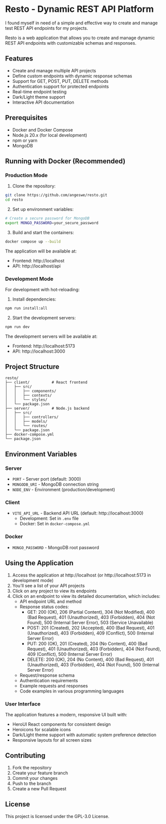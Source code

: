 # Resto - Dynamic REST API Platform

I found myself in need of a simple and effective way to create and manage test REST API endpoints for my projects.

Resto is a web application that allows you to create and manage dynamic REST API endpoints with customizable schemas and responses.

## Features

- Create and manage multiple API projects
- Define custom endpoints with dynamic response schemas
- Support for GET, POST, PUT, DELETE methods
- Authentication support for protected endpoints
- Real-time endpoint testing
- Dark/Light theme support
- Interactive API documentation

## Prerequisites

- Docker and Docker Compose
- Node.js 20.x (for local development)
- npm or yarn
- MongoDB

## Running with Docker (Recommended)

### Production Mode

1. Clone the repository:
```bash
git clone https://github.com/angeswe/resto.git
cd resto
```

2. Set up environment variables:
```bash
# Create a secure password for MongoDB
export MONGO_PASSWORD=your_secure_password
```

3. Build and start the containers:
```bash
docker compose up --build
```

The application will be available at:
- Frontend: http://localhost
- API: http://localhost/api

### Development Mode

For development with hot-reloading:

1. Install dependencies:
```bash
npm run install:all
```

2. Start the development servers:
```bash
npm run dev
```

The development servers will be available at:
- Frontend: http://localhost:5173
- API: http://localhost:3000

## Project Structure

```
resto/
├── client/          # React frontend
│   ├── src/
│   │   ├── components/
│   │   ├── contexts/
│   │   └── styles/
│   └── package.json
├── server/          # Node.js backend
│   ├── src/
│   │   ├── controllers/
│   │   ├── models/
│   │   └── routes/
│   └── package.json
├── docker-compose.yml
└── package.json
```

## Environment Variables

### Server
- `PORT` - Server port (default: 3000)
- `MONGODB_URI` - MongoDB connection string
- `NODE_ENV` - Environment (production/development)

### Client
- `VITE_API_URL` - Backend API URL (default: http://localhost:3000)
  - Development: Set in `.env` file
  - Docker: Set in `docker-compose.yml`

### Docker
- `MONGO_PASSWORD` - MongoDB root password

## Using the Application

1. Access the application at http://localhost (or http://localhost:5173 in development mode)
2. You'll see a list of your API projects
3. Click on any project to view its endpoints
4. Click on an endpoint to view its detailed documentation, which includes:
   - API endpoint URL and method
   - Response status codes:
     - GET: 200 (OK), 206 (Partial Content), 304 (Not Modified), 400 (Bad Request), 401 (Unauthorized), 403 (Forbidden), 404 (Not Found), 500 (Internal Server Error), 503 (Service Unavailable)
     - POST: 201 (Created), 202 (Accepted), 400 (Bad Request), 401 (Unauthorized), 403 (Forbidden), 409 (Conflict), 500 (Internal Server Error)
     - PUT: 200 (OK), 201 (Created), 204 (No Content), 400 (Bad Request), 401 (Unauthorized), 403 (Forbidden), 404 (Not Found), 409 (Conflict), 500 (Internal Server Error)
     - DELETE: 200 (OK), 204 (No Content), 400 (Bad Request), 401 (Unauthorized), 403 (Forbidden), 404 (Not Found), 500 (Internal Server Error)
   - Request/response schema
   - Authentication requirements
   - Example requests and responses
   - Code examples in various programming languages

### User Interface

The application features a modern, responsive UI built with:
- HeroUI React components for consistent design
- Heroicons for scalable icons
- Dark/Light theme support with automatic system preference detection
- Responsive layouts for all screen sizes

## Contributing

1. Fork the repository
2. Create your feature branch
3. Commit your changes
4. Push to the branch
5. Create a new Pull Request

## License

This project is licensed under the GPL-3.0 License.